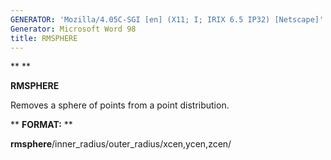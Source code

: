 ```yaml
---
GENERATOR: 'Mozilla/4.05C-SGI [en] (X11; I; IRIX 6.5 IP32) [Netscape]'
Generator: Microsoft Word 98
title: RMSPHERE
---
```


** ** 

 **RMSPHERE**

  Removes a sphere of points from a point distribution.

** **FORMAT:** **

**rmsphere**/inner\_radius/outer\_radius/xcen,ycen,zcen/
